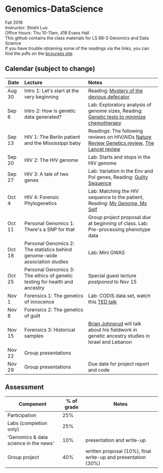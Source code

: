 # Genomics-DataScience
Fall 2016  
Instructor: Shishi Luo  
Office Hours: Thu 10-11am, 418 Evans Hall  
This github contains the class materials for LS 88-3 Genomics and Data Science  
If you have trouble obtaining some of the readings via the links, you can find the pdfs on the [bcourses site](https://bcourses.berkeley.edu/courses/1455335/files).  


## Calendar (subject to change)  
Date  |  Lecture  |   Notes  
------- | :-------------------------- | :------------------------  
Aug 30 | Intro 1: Let's start at the very beginning | Reading: [Mystery of the devious defecator](http://www.nytimes.com/2015/06/02/health/devious-defecator-case-tests-genetics-law.html?_r=0)  
Sep 6 | Intro 2: How is genetic data generated? | Lab: Exploratory analysis of genome sizes, Reading: [Genetic tests to minimize chemotherapy](https://www.ucsf.edu/news/2016/08/403976/some-breast-cancer-patients-low-genetic-risk-could-skip-chemotherapy-study-finds) 
Sep 13 | HIV 1: The Berlin patient and the Mississippi baby | Readings: The following reviews on HIV/AIDs [Nature Review Genetics review](http://www.nature.com/nrmicro/journal/v11/n12/full/nrmicro3132.html), [The Lancet review](http://www.thelancet.com/journals/lancet/article/PIIS0140-6736(14)60164-1/fulltext)  
Sep 20 | HIV 2: The HIV genome | Lab: Starts and stops in the HIV genome  
Sep 27 | HIV 3: A tale of two genes | Lab: Variation in the Env and Pol genes, Reading: [Guilty Sequence](http://www.genomenewsnetwork.org/articles/01_03/hiv.shtml)  
Oct 4 | HIV 4: Forensic Phylogenetics|  Lab: Matching the HIV sequence to the patient, Reading: [My Genome, My Self](http://www.nytimes.com/2009/01/11/magazine/11Genome-t.html?_r=0)  
Oct 11 | Personal Genomics 1: There's a SNP for that  | Group project proposal *due* at beginning of class. Lab: Pre-processing phenotype data  
Oct 18 | Personal Genomics 2: The statistics behind genome-wide association studies| Lab: Mini GWAS  
Oct 25 | Personal Genomics 3: The ethics of genetic testing for health and ancestry| Special guest lecture *postponed* to Nov 15  
Nov 1 | Forensics 1: The genetics of innocence| Lab: CODIS data set, watch this [TED talk](http://www.ted.com/talks/peter_donnelly_shows_how_stats_fool_juries?language=en?utm_source=tedcomshare&utm_medium=referral&utm_campaign=tedspread)  
Nov 8 | Forensics 2: The genetics of guilt |   
Nov 15 | Forensics 3: Historical samples | [Brian Johnsrud](http://www.brianjohnsrud.com/portfolio/crusaderdna/) will talk about his fieldwork in genetic ancestry studies in Israel and Lebanon  
Nov 22 | Group presentations |   
Nov 29 | Group presentations | Due date for project report and code  

## Assessment  
Component  |  % of grade | Notes  
 --- | --- | ---
Participation | 25% | 
Labs (completion only) | 25% |
'Genomics & data science in the news' | 10% | presentation and write-up
Group project | 40% | written proposal (10%), final write-up and presentation (30%)
